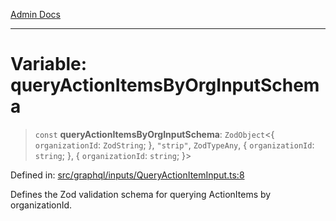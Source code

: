 [Admin Docs](/)

***

# Variable: queryActionItemsByOrgInputSchema

> `const` **queryActionItemsByOrgInputSchema**: `ZodObject`\<\{ `organizationId`: `ZodString`; \}, `"strip"`, `ZodTypeAny`, \{ `organizationId`: `string`; \}, \{ `organizationId`: `string`; \}\>

Defined in: [src/graphql/inputs/QueryActionItemInput.ts:8](https://github.com/Sourya07/talawa-api/blob/cfbd515d04ffba748b09232a33807f1845dd1878/src/graphql/inputs/QueryActionItemInput.ts#L8)

Defines the Zod validation schema for querying ActionItems by organizationId.

